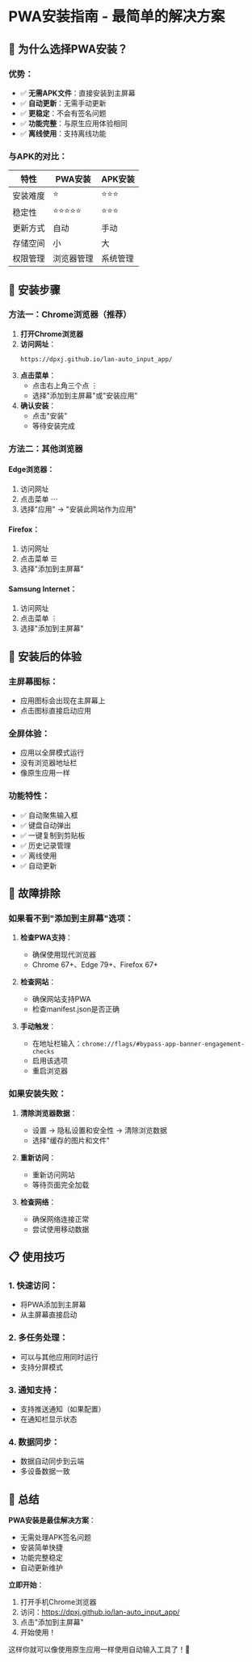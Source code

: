 # PWA安装指南 - 最简单的解决方案

## 🚀 为什么选择PWA安装？

### 优势：
- ✅ **无需APK文件**：直接安装到主屏幕
- ✅ **自动更新**：无需手动更新
- ✅ **更稳定**：不会有签名问题
- ✅ **功能完整**：与原生应用体验相同
- ✅ **离线使用**：支持离线功能

### 与APK的对比：
| 特性 | PWA安装 | APK安装 |
|------|---------|---------|
| 安装难度 | ⭐ | ⭐⭐⭐ |
| 稳定性 | ⭐⭐⭐⭐⭐ | ⭐⭐⭐ |
| 更新方式 | 自动 | 手动 |
| 存储空间 | 小 | 大 |
| 权限管理 | 浏览器管理 | 系统管理 |

## 📱 安装步骤

### 方法一：Chrome浏览器（推荐）

1. **打开Chrome浏览器**
2. **访问网址**：
   ```
   https://dpxj.github.io/lan-auto_input_app/
   ```
3. **点击菜单**：
   - 点击右上角三个点 ⋮
   - 选择"添加到主屏幕"或"安装应用"
4. **确认安装**：
   - 点击"安装"
   - 等待安装完成

### 方法二：其他浏览器

#### Edge浏览器：
1. 访问网址
2. 点击菜单 ⋯
3. 选择"应用" → "安装此网站作为应用"

#### Firefox：
1. 访问网址
2. 点击菜单 ☰
3. 选择"添加到主屏幕"

#### Samsung Internet：
1. 访问网址
2. 点击菜单 ⋮
3. 选择"添加到主屏幕"

## 🎯 安装后的体验

### 主屏幕图标：
- 应用图标会出现在主屏幕上
- 点击图标直接启动应用

### 全屏体验：
- 应用以全屏模式运行
- 没有浏览器地址栏
- 像原生应用一样

### 功能特性：
- ✅ 自动聚焦输入框
- ✅ 键盘自动弹出
- ✅ 一键复制到剪贴板
- ✅ 历史记录管理
- ✅ 离线使用
- ✅ 自动更新

## 🔧 故障排除

### 如果看不到"添加到主屏幕"选项：

1. **检查PWA支持**：
   - 确保使用现代浏览器
   - Chrome 67+、Edge 79+、Firefox 67+

2. **检查网站**：
   - 确保网站支持PWA
   - 检查manifest.json是否正确

3. **手动触发**：
   - 在地址栏输入：`chrome://flags/#bypass-app-banner-engagement-checks`
   - 启用该选项
   - 重启浏览器

### 如果安装失败：

1. **清除浏览器数据**：
   - 设置 → 隐私设置和安全性 → 清除浏览数据
   - 选择"缓存的图片和文件"

2. **重新访问**：
   - 重新访问网站
   - 等待页面完全加载

3. **检查网络**：
   - 确保网络连接正常
   - 尝试使用移动数据

## 📋 使用技巧

### 1. 快速访问：
- 将PWA添加到主屏幕
- 从主屏幕直接启动

### 2. 多任务处理：
- 可以与其他应用同时运行
- 支持分屏模式

### 3. 通知支持：
- 支持推送通知（如果配置）
- 在通知栏显示状态

### 4. 数据同步：
- 数据自动同步到云端
- 多设备数据一致

## 🎉 总结

**PWA安装是最佳解决方案**：
- 无需处理APK签名问题
- 安装简单快捷
- 功能完整稳定
- 自动更新维护

**立即开始**：
1. 打开手机Chrome浏览器
2. 访问：https://dpxj.github.io/lan-auto_input_app/
3. 点击"添加到主屏幕"
4. 开始使用！

这样你就可以像使用原生应用一样使用自动输入工具了！🎉 